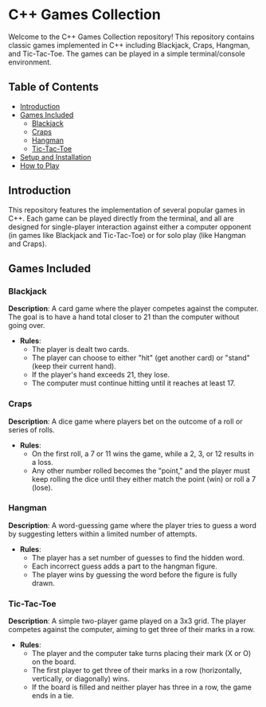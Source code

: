 # C++ Games Collection

Welcome to the C++ Games Collection repository! This repository contains classic games implemented in C++ including Blackjack, Craps, Hangman, and Tic-Tac-Toe. The games can be played in a simple terminal/console environment.

## Table of Contents
- [Introduction](#introduction)
- [Games Included](#games-included)
  - [Blackjack](#blackjack)
  - [Craps](#craps)
  - [Hangman](#hangman)
  - [Tic-Tac-Toe](#tic-tac-toe)
- [Setup and Installation](#setup-and-installation)
- [How to Play](#how-to-play)


## Introduction
This repository features the implementation of several popular games in C++. Each game can be played directly from the terminal, and all are designed for single-player interaction against either a computer opponent (in games like Blackjack and Tic-Tac-Toe) or for solo play (like Hangman and Craps).

## Games Included

### Blackjack
**Description**: A card game where the player competes against the computer. The goal is to have a hand total closer to 21 than the computer without going over.

- **Rules**: 
  - The player is dealt two cards.
  - The player can choose to either "hit" (get another card) or "stand" (keep their current hand).
  - If the player's hand exceeds 21, they lose.
  - The computer must continue hitting until it reaches at least 17.

### Craps
**Description**: A dice game where players bet on the outcome of a roll or series of rolls.

- **Rules**:
  - On the first roll, a 7 or 11 wins the game, while a 2, 3, or 12 results in a loss.
  - Any other number rolled becomes the "point," and the player must keep rolling the dice until they either match the point (win) or roll a 7 (lose).

### Hangman
**Description**: A word-guessing game where the player tries to guess a word by suggesting letters within a limited number of attempts.

- **Rules**:
  - The player has a set number of guesses to find the hidden word.
  - Each incorrect guess adds a part to the hangman figure.
  - The player wins by guessing the word before the figure is fully drawn.

### Tic-Tac-Toe
**Description**: A simple two-player game played on a 3x3 grid. The player competes against the computer, aiming to get three of their marks in a row.

- **Rules**:
  - The player and the computer take turns placing their mark (X or O) on the board.
  - The first player to get three of their marks in a row (horizontally, vertically, or diagonally) wins.
  - If the board is filled and neither player has three in a row, the game ends in a tie.
